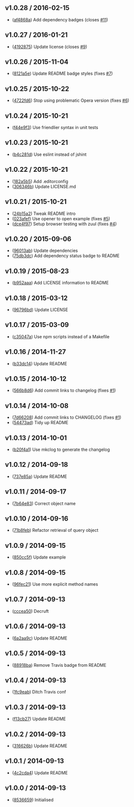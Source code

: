 ## v1.0.28 / 2016-02-15

 * ([af4868a](https://github.com/tanem/media-query-facade/commit/af4868a3437fb17bc72de02adf918ef66661e3f6)) Add dependency badges (closes [#11](https://github.com/tanem/media-query-facade/issues/11))

## v1.0.27 / 2016-01-21

 * ([4192875](https://github.com/tanem/media-query-facade/commit/41928759a16eee1538656178fdc85334179f14cb)) Update license (closes [#9](https://github.com/tanem/media-query-facade/issues/9))

## v1.0.26 / 2015-11-04

 * ([8121a5e](https://github.com/tanem/media-query-facade/commit/8121a5e651226ee6b8f161b63a80d2c1b04c02e5)) Update README badge styles (fixes [#7](https://github.com/tanem/media-query-facade/issues/7))

## v1.0.25 / 2015-10-22

 * ([4722fd6](https://github.com/tanem/media-query-facade/commit/4722fd6cafe21817167ef96433648d2fcac8e2f7)) Stop using problematic Opera version (fixes [#6](https://github.com/tanem/media-query-facade/issues/6))

## v1.0.24 / 2015-10-21

 * ([f44e9f3](https://github.com/tanem/media-query-facade/commit/f44e9f3a63d2351fc13f41c3389ec97761cce51c)) Use friendlier syntax in unit tests

## v1.0.23 / 2015-10-21

 * ([b4c281d](https://github.com/tanem/media-query-facade/commit/b4c281ddf5792ce45f076e6a36863d9cd6594d99)) Use eslint instead of jshint

## v1.0.22 / 2015-10-21

 * ([182a5b5](https://github.com/tanem/media-query-facade/commit/182a5b522925996061a4db7f238ce2859114ee96)) Add .editorconfig
 * ([306346b](https://github.com/tanem/media-query-facade/commit/306346b57bfcbbc281b3487f24ec0e530604441e)) Update LICENSE.md

## v1.0.21 / 2015-10-21

 * ([24b15a2](https://github.com/tanem/media-query-facade/commit/24b15a2b86e0f6e885a03d8eadb78b598695fe09)) Tweak README intro
 * ([023afef](https://github.com/tanem/media-query-facade/commit/023afefe4e2e646482f5f8beed51f73367c2d2ac)) Use opener to open example (fixes [#5](https://github.com/tanem/media-query-facade/issues/5))
 * ([dce4f97](https://github.com/tanem/media-query-facade/commit/dce4f97bcfcbefddd3367bdbe5a7ae20f078fa81)) Setup browser testing with zuul (fixes [#4](https://github.com/tanem/media-query-facade/issues/4))

## v1.0.20 / 2015-09-06

 * ([96013ab](https://github.com/tanem/media-query-facade/commit/96013ab299588a20eb5b07d2f87cf471251642a8)) Update dependencies
 * ([75db3dc](https://github.com/tanem/media-query-facade/commit/75db3dc79b7ea1871ad18a932b646433f8a8ef7d)) Add dependency status badge to README

## v1.0.19 / 2015-08-23

 * ([b952aaa](https://github.com/tanem/media-query-facade/commit/b952aaab9057a3a73cac6de84866d779c06d95bb)) Add LICENSE information to README

## v1.0.18 / 2015-03-12

 * ([96796bd](https://github.com/tanem/media-query-facade/commit/96796bd54244c6ed7686989c33658c3ab778a8a6)) Update LICENSE

## v1.0.17 / 2015-03-09

 * ([c35047a](https://github.com/tanem/media-query-facade/commit/c35047a2fe63b7c215a941d347994fce1f3b1889)) Use npm scripts instead of a Makefile

## v1.0.16 / 2014-11-27

 * ([b33dc14](https://github.com/tanem/media-query-facade/commit/b33dc145b71c0dc8d17c6c8a2a597d73556ad88b)) Update README

## v1.0.15 / 2014-10-12

 * ([566b8d6](https://github.com/tanem/media-query-facade/commit/566b8d60286da6db7eec8650c9be11d531591f0b)) Add commit links to changelog (fixes [#1](https://github.com/tanem/media-query-facade/issues/1))

## v1.0.14 / 2014-10-08

 * ([7d66208](https://github.com/tanem/media-query-facade/commit/7d662085b5bd49fc6695ccd85953a184ebc6a129)) Add commit links to CHANGELOG (fixes [#1](https://github.com/tanem/media-query-facade/issues/1))
 * ([54473ad](https://github.com/tanem/media-query-facade/commit/54473ad96a8b0b5dea082328140a1281c06c6679)) Tidy up README

## v1.0.13 / 2014-10-01

 * ([b20f4a1](https://github.com/tanem/media-query-facade/commit/b20f4a12f7e2d833b01fb753254011beaad39722)) Use mkclog to generate the changelog

## v1.0.12 / 2014-09-18

 * ([737e85a](https://github.com/tanem/media-query-facade/commit/737e85aa14c45a453a2148474fee4da240a377af)) Update README

## v1.0.11 / 2014-09-17

 * ([7b64e83](https://github.com/tanem/media-query-facade/commit/7b64e83b18d99609072e8190bd2cc9c4e78f8b24)) Correct object name

## v1.0.10 / 2014-09-16

 * ([71b8feb](https://github.com/tanem/media-query-facade/commit/71b8feb3cb7a7b33c4d962a140cf2a2a5b9a1c73)) Refactor retrieval of query object

## v1.0.9 / 2014-09-15

 * ([850cc5f](https://github.com/tanem/media-query-facade/commit/850cc5f2fbf89555194a22f871c52b7c6c45ec55)) Update example

## v1.0.8 / 2014-09-15

 * ([96fec21](https://github.com/tanem/media-query-facade/commit/96fec21ae499dcada49145b15d1a94eb9d2bf737)) Use more explicit method names

## v1.0.7 / 2014-09-13

 * ([cccea50](https://github.com/tanem/media-query-facade/commit/cccea50afb72a7c5a25949d39ed0edd1c65b9d2c)) Decruft

## v1.0.6 / 2014-09-13

 * ([6a2aa9c](https://github.com/tanem/media-query-facade/commit/6a2aa9c6a36cb4e73378f16d7e4aad91a023d164)) Update README

## v1.0.5 / 2014-09-13

 * ([88918ba](https://github.com/tanem/media-query-facade/commit/88918ba5b75a5fcf4787b85948861467e77b1acf)) Remove Travis badge from README

## v1.0.4 / 2014-09-13

 * ([1fc9eab](https://github.com/tanem/media-query-facade/commit/1fc9eabe3fb269ccd6cda35a6dae2bc942164a1b)) Ditch Travis conf

## v1.0.3 / 2014-09-13

 * ([f13cb27](https://github.com/tanem/media-query-facade/commit/f13cb271f46e71898530ecd2adebcca0f483a490)) Update README

## v1.0.2 / 2014-09-13

 * ([316626b](https://github.com/tanem/media-query-facade/commit/316626b12cfd0fce8a13f88b340577ce66994c2b)) Update README

## v1.0.1 / 2014-09-13

 * ([4c2cda4](https://github.com/tanem/media-query-facade/commit/4c2cda44e6788e27341d213116c0332938b7f44c)) Update README

## v1.0.0 / 2014-09-13

 * ([8536659](https://github.com/tanem/media-query-facade/commit/85366597d25760f56b5547d3f1c7338b42a46286)) Initialised
